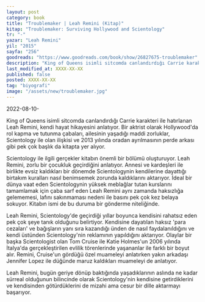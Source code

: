 ```yaml
---
layout: post
category: book
title: "Troublemaker | Leah Remini (Kitap)"
kitap: "Troublemaker: Surviving Hollywood and Scientology"
tr: "-"
yazar: "Leah Remini"
yil: "2015"
sayfa: "256"
goodreads: "https://www.goodreads.com/book/show/26827675-troublemaker"
description: "King of Queens isimli sitcomda canlandırdığı Carrie karakteri ile hatırlanan Leah Remini, Troublemaker isimli kitabında kendi hayat hikayesini anlatıyor."
last_modified_at: XXXX-XX-XX
published: false
posted: XXXX-XX-XX
tag: "biyografi"
image: "/assets/new/troublemaker.jpg"
---
```


2022-08-10-

King of Queens isimli sitcomda canlandırdığı Carrie karakteri ile hatırlanan Leah Remini, kendi hayat hikayesini anlatıyor. Bir aktrist olarak Hollywood'da rol kapma ve tutunma çabaları, ailesinin yaşadığı maddi zorluklar, Scientology ile olan ilişkisi ve 2013 yılında oradan ayrılmasının perde arkası gibi pek çok başlık da kitapta yer alıyor.

Scientology ile ilgili gerçekler kitabın önemli bir bölümü oluşturuyor. Leah Remini, zorlu bir çocukluk geçirdiğini anlatıyor. Annesi ve kardeşleri ile birlikte evsiz kaldıkları bir dönemde Scientologynin kendilerine dayattığı birtakım kuralları nasıl benimsemek zorunda kaldıklarını aktarıyor. İdeal bir dünya vaat eden Scientologynin yüksek meblağlar tutan kurslarını tamamlamak için çaba sarf eden Leah Remini aynı zamanda haksızlığa gelememesi, lafını sakınmaması nedeni ile basını pek çok kez belaya sokuyor. Kitabın ismi de bu duruma bir gönderme niteliğinde.

Leah Remini, Scientology'de geçirdiği yıllar boyunca kendisini rahatsız eden pek çok şeye tanık olduğunu belirtiyor. Kendisine dayatılan haksız 'para cezaları' ve bağışların yanı sıra kazandığı ünden de nasıl faydalanıldığını ve kendi üstünden Scientology'nin reklamının yapıldığını aktarıyor. Olaylar bir başka Scientologist olan Tom Cruise ile Katie Holmes'un 2006 yılında İtalya'da gerçekleştirilen evlilik törenlerinde yaşananlar ile farklı bir boyut alır. Remini, Cruise'un gördüğü özel muameleyi anlatırken yakın arkadaşı Jennifer Lopez ile düğünde maruz kaldıkları muameleyi de anlatıyor.

Leah Remini, bugün geriye dönüp baktığında yaşadıklarının aslında ne kadar sürreal olduğunun bilincinde olarak Scientology'nin kendisine getirdiklerini ve kendisinden götürdüklerini de mizahi ama cesur bir dille aktarmayı başarıyor.
